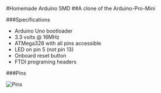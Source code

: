 #Homemade Arduino SMD
##A clone of the Arduino-Pro-Mini

###Specifications

* Arduino Uno bootloader
* 3.3 volts @ 16MHz
* ATMega328 with all pins accessible
* LED on pin 5 (not pin 13)
* Onboard reset button
* FTDI programing headers

###Pins

![Pins](https://github.com/andySigler/homemade-hardware/blob/master/Arduino-SMD/pinout.png)